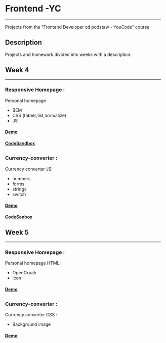 # Frontend -YC
******
Projects from the "Frontend Developer od podstaw - YouCode" course

## Description
Projects and homework divided into weeks with a description.


## Week 4
******
### Responsive Homepage :
Personal homepage
- BEM
- CSS (tabels,list,normalize)
- JS
#### [Demo](https://dominikblak.github.io/Frontend-YC/Tydzien-4/homepage/)
#### [CodeSandbox](https://codesandbox.io/s/homepage-0nvoq)
##
### Currency-converter :
Currency converter
JS:
- numbers
- forms
- strings
- switch
#### [Demo](https://dominikblak.github.io/Frontend-YC/Tydzien-4/currency-converter/)
#### [CodeSanbox](https://codesandbox.io/s/currency-converter-3plt7)

## Week 5
******
### Responsive Homepage :
Personal homepage
HTML:
- OpenGrpah
- icon
#### [Demo](https://dominikblak.github.io/Frontend-YC/Tydzien-5/homepage/)
##
### Currency-converter :
Currency converter
CSS :
- Background image
#### [Demo](https://dominikblak.github.io/Frontend-YC/Tydzien-5/currency-converter/)
